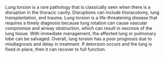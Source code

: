 Lung torsion is a rare pathology that is classically seen when there is a disruption in the thoracic cavity. Disruptions can include thoracotomy, lung transplantation, and trauma. Lung torsion is a life-threatening disease that requires a timely diagnosis because lung rotation can cause vascular compromise and airway obstruction, which can result in necrosis of the lung tissue. With immediate management, the affected lung or pulmonary lobe can be salvaged. Overall, lung torsion has a poor prognosis due to misdiagnosis and delay in treatment. If detorsion occurs and the lung is fixed in place, then it can recover to full function.